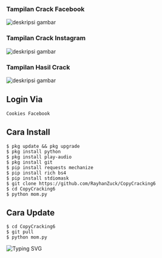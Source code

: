 ### Tampilan Crack Facebook 
![deskripsi gambar](https://i.ibb.co/mR77crG/Screenshot-2022-07-17-11-27-29-805-com-termux.png)
### Tampilan Crack Instagram
![deskripsi gambar](https://i.ibb.co/nzrNY3n/Screenshot-2022-07-19-15-07-30-575-com-termux.png)
### Tampilan Hasil Crack
![deskripsi gambar](https://i.ibb.co/kh3JQSB/Screenshot-2022-07-19-23-45-48-956-com-termux.png)
## Login Via
```Cookies Facebook```
## Cara Install
```
$ pkg update && pkg upgrade
$ pkg install python
$ pkg install play-audio
$ pkg install git
$ pip install requests mechanize
$ pip install rich bs4
$ pip install stdiomask
$ git clone https://github.com/RayhanZuck/CopyCracking6
$ cd CopyCracking6
$ python mom.py
```
## Cara Update
```
$ cd CopyCracking6
$ git pull
$ python mom.py
```
![Typing SVG](https://readme-typing-svg.herokuapp.com?lines=Script+Backup+By+RayhanZuck....!+)
